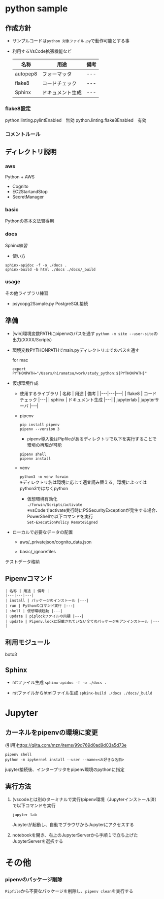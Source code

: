 python sample
===

## 作成方針
* サンプルコードは`python 対象ファイル.py`で動作可能とする事
* 利用するVsCode拡張機能など

    | 名称 | 用途 | 備考 |
    |---|---|---|
    | autopep8 | フォーマッタ |---|
    | flake8 | コードチェック |---|
    | Sphinx | ドキュメント生成 |---|

### flake8設定
python.linting.pylintEnabled　無効
python.linting.flake8Enabled　有効

### コメントルール

## ディレクトリ説明

### aws
Python + AWS

* Cognito
* EC2StartandStop
* SecretManager

### basic
Pythonの基本文法習得用

### docs
Sphinx練習

- 使い方
```
sphinx-apidoc -f -o ./docs .
sphinx-build -b html ./docs ./docs/_build  
```

### usage
その他ライブラリ練習

* psycopg2Sample.py
    PostgreSQL接続


## 準備
* [win]環境変数PATHにpipenvのパスを通す
    `python -m site --user-site`の出力(XXXX/Scripts)


* 環境変数PYTHONPATHでmain.pyディレクトリまでのパスを通す

    for mac
    ```
    export PYTHONPATH="/Users/hiramatsu/work/study_python:${PYTHONPATH}"
    ```

* 仮想環境作成

    - 使用するライブラリ
    | 名称 | 用途 | 備考 |
    |---|---|---|
    | flake8 | コードチェック |---|
    | sphinx | ドキュメント生成 |---|
    | jupyterlab | jupyterサーバ |---|

    - pipenv
        ```
        pip install pipenv
        pipenv --version 3
        ```

        - pipenv導入後はPipfileがあるディレクトリで以下を実行することで環境の再現が可能

        ```
        pipenv shell
        pipenv install
        ```

    - venv

        `python3 -m venv forwin`  
        ※ディレクトリ名は環境に応じて適宜読み替える。環境によってはpython3ではなくpython

        - 仮想環境有効化  
        `./forwin/Scripts/activate`  
        ※vsCodeでactivate実行時にPSSecurityExceptionが発生する場合、PowerShellで以下コマンドを実行  
        `Set-ExecutionPolicy RemoteSigned`

* ローカルで必要なデータの配置
    - aws/_privatejson/cognito_data.json

    - basic/_ignorefiles


テストデータ格納

## Pipenvコマンド 
    | 名称 | 用途 | 備考 |
    |---|---|---|
    | install | パッケージのインストール |---|
    | run | Pythonのコマンド実行 |---|
    | shell | 仮想環境起動 |---|
    | update | piplockファイルの同期 |---|
    | update | Pipenv.lockに記載されていない全てのパッケージをアンインストール |---|


## 利用モジュール
boto3

## Sphinx
* rstファイル生成
`sphinx-apidoc -f -o ./docs .`

* rstファイルからhtmlファイル生成
`sphinx-build ./docs ./docs/_build`

# Jupyter

## カーネルをpipenvの環境に変更
(引用)https://qiita.com/mzn/items/99d769d0ad9d03a5d73e
```
pipenv shell
python -m ipykernel install --user --name=<お好きな名前>
```
jupyter接続後、インタープリタをpipenv環境のpythonに指定

## 実行方法
1. (vscodeとは別のターミナルで実行)pipenv環境（Jupyterインストール済）で以下コマンドを実行
    ```
    jupyter lab
    ```
    Jupyterが起動し、自動でブラウザからJupyterにアクセスする

2. notebookを開き、右上のJupyterServerから手順１で立ち上げたJupyterServerを選択する


# その他
### pipenvのパッケージ削除
`Pipfile`から不要なパッケージを削除し、`pipenv clean`を実行する

